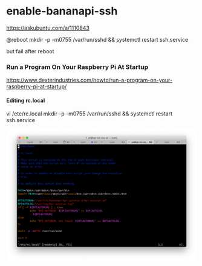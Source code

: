 # enable-bananapi-ssh

https://askubuntu.com/a/1110843

@reboot mkdir -p -m0755 /var/run/sshd && systemctl restart ssh.service

but fail after reboot

### Run a Program On Your Raspberry Pi At Startup
https://www.dexterindustries.com/howto/run-a-program-on-your-raspberry-pi-at-startup/

#### Editing rc.local
vi /etc/rc.local
mkdir -p -m0755 /var/run/sshd && systemctl restart ssh.service

![image](https://github.com/Charles-Hsu/enable-bananapi-ssh/blob/master/rc.local.png)
